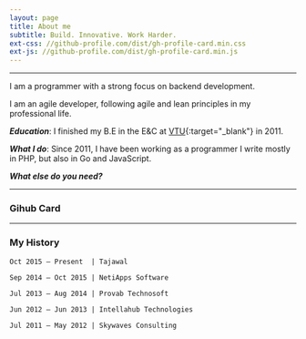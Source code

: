```yaml
---
layout: page
title: About me
subtitle: Build. Innovative. Work Harder.
ext-css: //github-profile.com/dist/gh-profile-card.min.css
ext-js: //github-profile.com/dist/gh-profile-card.min.js
---
```

___

I am a programmer with a strong focus on backend development. 

I am an agile developer, following agile and lean principles in my professional life.

***Education***: I finished my B.E in the E&C at [VTU](https://en.wikipedia.org/wiki/Visvesvaraya_Technological_University){:target="_blank"} in 2011.

***What I do***: Since 2011, I have been working as a programmer I write mostly in PHP, but also in Go and JavaScript.

***What else do you need?***

___

### Gihub Card

<div markdown="1" id="github-card" data-username="irfanbaigse">
</div>

___


### My History
```
Oct 2015 – Present  | Tajawal

Sep 2014 – Oct 2015 | NetiApps Software

Jul 2013 – Aug 2014 | Provab Technosoft

Jun 2012 – Jun 2013 | Intellahub Technologies

Jul 2011 – May 2012 | Skywaves Consulting 
```
